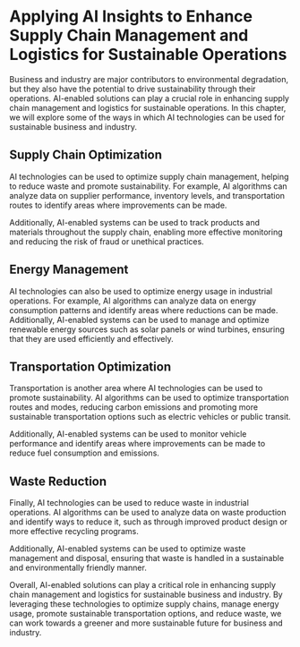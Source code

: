Applying AI Insights to Enhance Supply Chain Management and Logistics for Sustainable Operations
================================================================================================================================================================

Business and industry are major contributors to environmental degradation, but they also have the potential to drive sustainability through their operations. AI-enabled solutions can play a crucial role in enhancing supply chain management and logistics for sustainable operations. In this chapter, we will explore some of the ways in which AI technologies can be used for sustainable business and industry.

Supply Chain Optimization
-------------------------

AI technologies can be used to optimize supply chain management, helping to reduce waste and promote sustainability. For example, AI algorithms can analyze data on supplier performance, inventory levels, and transportation routes to identify areas where improvements can be made.

Additionally, AI-enabled systems can be used to track products and materials throughout the supply chain, enabling more effective monitoring and reducing the risk of fraud or unethical practices.

Energy Management
-----------------

AI technologies can also be used to optimize energy usage in industrial operations. For example, AI algorithms can analyze data on energy consumption patterns and identify areas where reductions can be made. Additionally, AI-enabled systems can be used to manage and optimize renewable energy sources such as solar panels or wind turbines, ensuring that they are used efficiently and effectively.

Transportation Optimization
---------------------------

Transportation is another area where AI technologies can be used to promote sustainability. AI algorithms can be used to optimize transportation routes and modes, reducing carbon emissions and promoting more sustainable transportation options such as electric vehicles or public transit.

Additionally, AI-enabled systems can be used to monitor vehicle performance and identify areas where improvements can be made to reduce fuel consumption and emissions.

Waste Reduction
---------------

Finally, AI technologies can be used to reduce waste in industrial operations. AI algorithms can be used to analyze data on waste production and identify ways to reduce it, such as through improved product design or more effective recycling programs.

Additionally, AI-enabled systems can be used to optimize waste management and disposal, ensuring that waste is handled in a sustainable and environmentally friendly manner.

Overall, AI-enabled solutions can play a critical role in enhancing supply chain management and logistics for sustainable business and industry. By leveraging these technologies to optimize supply chains, manage energy usage, promote sustainable transportation options, and reduce waste, we can work towards a greener and more sustainable future for business and industry.

